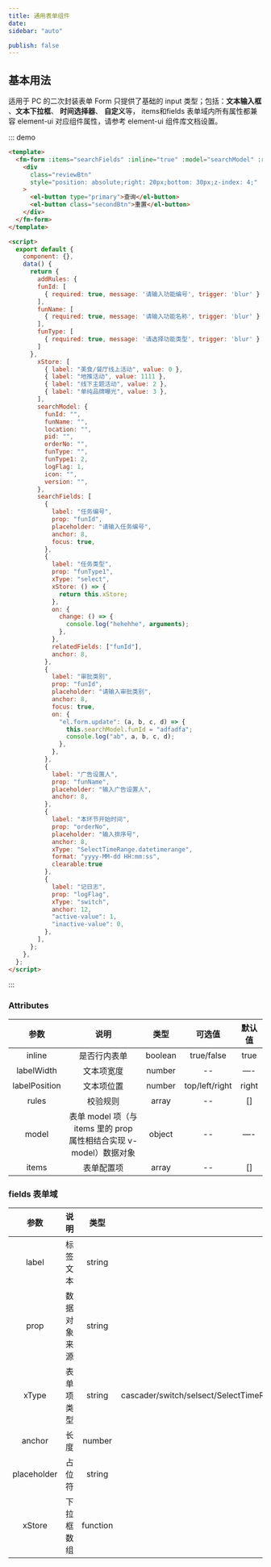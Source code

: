 ```yaml
---
title: 通用表单组件
date:
sidebar: "auto"

publish: false
---
```


## 基本用法

适用于 PC 的二次封装表单
Form 只提供了基础的 input 类型；包括：**文本输入框** 、**文本下拉框**、 **时间选择器**、 **自定义**等，
items和fields 表单域内所有属性都兼容 element-ui 对应组件属性，请参考 element-ui 组件库文档设置。

::: demo

```html
<template>
  <fm-form :items="searchFields" :inline="true" :model="searchModel" :rules="addRules" >
    <div
      class="reviewBtn"
      style="position: absolute;right: 20px;bottom: 30px;z-index: 4;"
    >
      <el-button type="primary">查询</el-button>
      <el-button class="secondBtn">重置</el-button>
    </div>
  </fm-form>
</template>

<script>
  export default {
    component: {},
    data() {
      return {
        addRules: {
        funId: [
          { required: true, message: '请输入功能编号', trigger: 'blur' }
        ],
        funName: [
          { required: true, message: '请输入功能名称', trigger: 'blur' }
        ],
        funType: [
          { required: true, message: '请选择功能类型', trigger: 'blur' }
        ]
      },
        xStore: [
          { label: "美食/餐厅线上活动", value: 0 },
          { label: "地推活动", value: 1111 },
          { label: "线下主题活动", value: 2 },
          { label: "单纯品牌曝光", value: 3 },
        ],
        searchModel: {
          funId: "",
          funName: "",
          location: "",
          pid: "",
          orderNo: "",
          funType: "",
          funType1: 2,
          logFlag: 1,
          icon: "",
          version: "",
        },
        searchFields: [
          {
            label: "任务编号",
            prop: "funId",
            placeholder: "请输入任务编号",
            anchor: 8,
            focus: true,
          },
          {
            label: "任务类型",
            prop: "funType1",
            xType: "select",
            xStore: () => {
              return this.xStore;
            },
            on: {
              change: () => {
                console.log("hehehhe", arguments);
              },
            },
            relatedFields: ["funId"],
            anchor: 8,
          },
          {
            label: "审批类别",
            prop: "funId",
            placeholder: "请输入审批类别",
            anchor: 8,
            focus: true,
            on: {
              "el.form.update": (a, b, c, d) => {
                this.searchModel.funId = "adfadfa";
                console.log("ab", a, b, c, d);
              },
            },
          },
          {
            label: "广告设置人",
            prop: "funName",
            placeholder: "输入广告设置人",
            anchor: 8,
          },
          {
            label: "本环节开始时间",
            prop: "orderNo",
            placeholder: "输入排序号",
            anchor: 8,
            xType: "SelectTimeRange.datetimerange",
            format: "yyyy-MM-dd HH:mm:ss",
            clearable:true
          },
          {
            label: "记日志",
            prop: "logFlag",
            xType: "switch",
            anchor: 12,
            "active-value": 1,
            "inactive-value": 0,
          },
        ],
      };
    },
  };
</script>
```

:::

### Attributes

|     参数      |                                说明                                |  类型   |     可选值     | 默认值 |
| :-----------: | :----------------------------------------------------------------: | :-----: | :------------: | :----: |
|    inline     |                            是否行内表单                            | boolean |   true/false   |  true  |
|  labelWidth   |                             文本项宽度                             | number  |       --       |   —-   |
| labelPosition |                             文本项位置                             | number  | top/left/right | right  |
|     rules     |                              校验规则                              |  array  |       --       |   []   |
|     model     | 表单 model 项（与 items 里的 prop 属性相结合实现 v-model）数据对象 | object  |       --       |   —-   |
|     items     |                             表单配置项                             |  array  |       --       |   []   |

### fields 表单域

|    参数     |     说明     |   类型   |                                可选值                                 | 默认值 |
| :---------: | :----------: | :------: | :-------------------------------------------------------------------: | :----: |
|    label    |   标签文本   |  string  |                                  --                                   |   --   |
|    prop     | 数据对象来源 |  string  |                                  --                                   |   --  |
|    xType    |  表单项类型  |  string  | cascader/switch/selsect/SelectTimeRange.datetimerange/SelectTime.datetime/slot | input  |
|   anchor    |     长度     |  number  |                                  —-                                   |
| placeholder |    占位符    |  string  |                                  --                                   |   []   |
|   xStore    |  下拉框数组  | function |                                  --                                   | ()=>{} |
